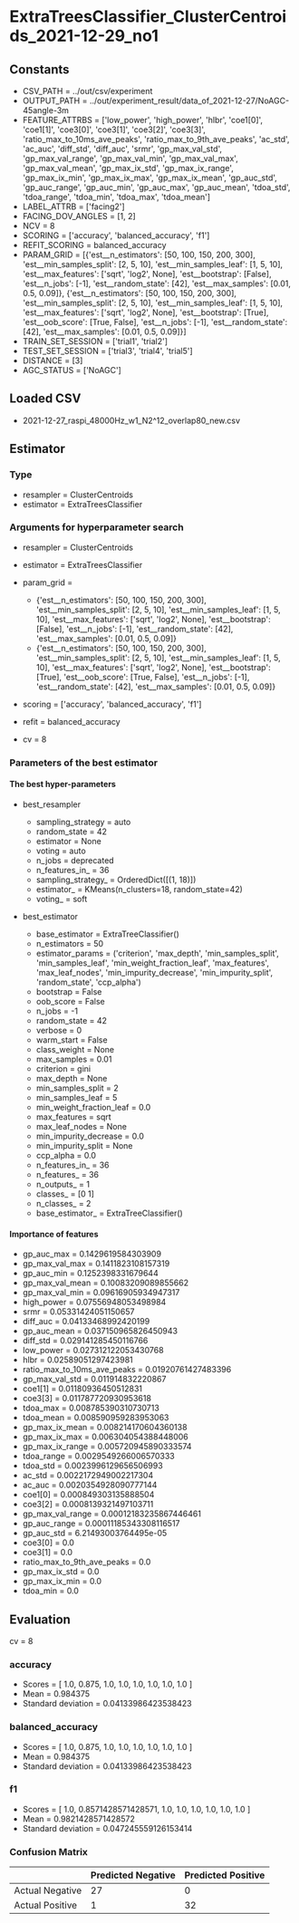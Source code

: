 # ExtraTreesClassifier_ClusterCentroids_2021-12-29_no1
## Constants
- CSV_PATH = ../out/csv/experiment
- OUTPUT_PATH = ../out/experiment_result/data_of_2021-12-27/NoAGC-45angle-3m
- FEATURE_ATTRBS = ['low_power', 'high_power', 'hlbr', 'coe1[0]', 'coe1[1]', 'coe3[0]', 'coe3[1]', 'coe3[2]', 'coe3[3]', 'ratio_max_to_10ms_ave_peaks', 'ratio_max_to_9th_ave_peaks', 'ac_std', 'ac_auc', 'diff_std', 'diff_auc', 'srmr', 'gp_max_val_std', 'gp_max_val_range', 'gp_max_val_min', 'gp_max_val_max', 'gp_max_val_mean', 'gp_max_ix_std', 'gp_max_ix_range', 'gp_max_ix_min', 'gp_max_ix_max', 'gp_max_ix_mean', 'gp_auc_std', 'gp_auc_range', 'gp_auc_min', 'gp_auc_max', 'gp_auc_mean', 'tdoa_std', 'tdoa_range', 'tdoa_min', 'tdoa_max', 'tdoa_mean']
- LABEL_ATTRB = ['facing2']
- FACING_DOV_ANGLES = [1, 2]
- NCV = 8
- SCORING = ['accuracy', 'balanced_accuracy', 'f1']
- REFIT_SCORING = balanced_accuracy
- PARAM_GRID = [{'est__n_estimators': [50, 100, 150, 200, 300], 'est__min_samples_split': [2, 5, 10], 'est__min_samples_leaf': [1, 5, 10], 'est__max_features': ['sqrt', 'log2', None], 'est__bootstrap': [False], 'est__n_jobs': [-1], 'est__random_state': [42], 'est__max_samples': [0.01, 0.5, 0.09]}, {'est__n_estimators': [50, 100, 150, 200, 300], 'est__min_samples_split': [2, 5, 10], 'est__min_samples_leaf': [1, 5, 10], 'est__max_features': ['sqrt', 'log2', None], 'est__bootstrap': [True], 'est__oob_score': [True, False], 'est__n_jobs': [-1], 'est__random_state': [42], 'est__max_samples': [0.01, 0.5, 0.09]}]
- TRAIN_SET_SESSION = ['trial1', 'trial2']
- TEST_SET_SESSION = ['trial3', 'trial4', 'trial5']
- DISTANCE = [3]
- AGC_STATUS = ['NoAGC']

## Loaded CSV
- 2021-12-27_raspi_48000Hz_w1_N2^12_overlap80_new.csv

## Estimator
### Type
- resampler = ClusterCentroids
- estimator = ExtraTreesClassifier

### Arguments for hyperparameter search
- resampler = ClusterCentroids
- estimator = ExtraTreesClassifier
- param_grid = 
	- {'est__n_estimators': [50, 100, 150, 200, 300], 'est__min_samples_split': [2, 5, 10], 'est__min_samples_leaf': [1, 5, 10], 'est__max_features': ['sqrt', 'log2', None], 'est__bootstrap': [False], 'est__n_jobs': [-1], 'est__random_state': [42], 'est__max_samples': [0.01, 0.5, 0.09]}
	- {'est__n_estimators': [50, 100, 150, 200, 300], 'est__min_samples_split': [2, 5, 10], 'est__min_samples_leaf': [1, 5, 10], 'est__max_features': ['sqrt', 'log2', None], 'est__bootstrap': [True], 'est__oob_score': [True, False], 'est__n_jobs': [-1], 'est__random_state': [42], 'est__max_samples': [0.01, 0.5, 0.09]}

- scoring = ['accuracy', 'balanced_accuracy', 'f1']
- refit = balanced_accuracy
- cv = 8

### Parameters of the best estimator
#### The best hyper-parameters
- best_resampler
	- sampling_strategy = auto
	- random_state = 42
	- estimator = None
	- voting = auto
	- n_jobs = deprecated
	- n_features_in_ = 36
	- sampling_strategy_ = OrderedDict([(1, 18)])
	- estimator_ = KMeans(n_clusters=18, random_state=42)
	- voting_ = soft

- best_estimator
	- base_estimator = ExtraTreeClassifier()
	- n_estimators = 50
	- estimator_params = ('criterion', 'max_depth', 'min_samples_split', 'min_samples_leaf', 'min_weight_fraction_leaf', 'max_features', 'max_leaf_nodes', 'min_impurity_decrease', 'min_impurity_split', 'random_state', 'ccp_alpha')
	- bootstrap = False
	- oob_score = False
	- n_jobs = -1
	- random_state = 42
	- verbose = 0
	- warm_start = False
	- class_weight = None
	- max_samples = 0.01
	- criterion = gini
	- max_depth = None
	- min_samples_split = 2
	- min_samples_leaf = 5
	- min_weight_fraction_leaf = 0.0
	- max_features = sqrt
	- max_leaf_nodes = None
	- min_impurity_decrease = 0.0
	- min_impurity_split = None
	- ccp_alpha = 0.0
	- n_features_in_ = 36
	- n_features_ = 36
	- n_outputs_ = 1
	- classes_ = [0 1]
	- n_classes_ = 2
	- base_estimator_ = ExtraTreeClassifier()

#### Importance of features
- gp_auc_max = 0.1429619584303909
- gp_max_val_max = 0.1411823108157319
- gp_auc_min = 0.1252398331679644
- gp_max_val_mean = 0.10083209089855662
- gp_max_val_min = 0.09616905934947317
- high_power = 0.07556948053498984
- srmr = 0.05331424051150657
- diff_auc = 0.04133468992420199
- gp_auc_mean = 0.037150965826450943
- diff_std = 0.029141285450116766
- low_power = 0.027312122053430768
- hlbr = 0.02589051297423981
- ratio_max_to_10ms_ave_peaks = 0.01920761427483396
- gp_max_val_std = 0.011914832220867
- coe1[1] = 0.01180936450512831
- coe3[3] = 0.011787720930953618
- tdoa_max = 0.008785390310730713
- tdoa_mean = 0.008590959283953063
- gp_max_ix_mean = 0.008214170604360138
- gp_max_ix_max = 0.006304054388448006
- gp_max_ix_range = 0.005720945890333574
- tdoa_range = 0.0029549266006570333
- tdoa_std = 0.0023996129656506993
- ac_std = 0.0022172949002217304
- ac_auc = 0.0020354928090777144
- coe1[0] = 0.000849303135888504
- coe3[2] = 0.0008139321497103711
- gp_max_val_range = 0.00012183235867446461
- gp_auc_range = 0.00011185343308116517
- gp_auc_std = 6.21493003764495e-05
- coe3[0] = 0.0
- coe3[1] = 0.0
- ratio_max_to_9th_ave_peaks = 0.0
- gp_max_ix_std = 0.0
- gp_max_ix_min = 0.0
- tdoa_min = 0.0

## Evaluation
cv = 8
### accuracy
- Scores = [ 1.0, 0.875, 1.0, 1.0, 1.0, 1.0, 1.0, 1.0 ]
- Mean = 0.984375
- Standard deviation = 0.04133986423538423

### balanced_accuracy
- Scores = [ 1.0, 0.875, 1.0, 1.0, 1.0, 1.0, 1.0, 1.0 ]
- Mean = 0.984375
- Standard deviation = 0.04133986423538423

### f1
- Scores = [ 1.0, 0.8571428571428571, 1.0, 1.0, 1.0, 1.0, 1.0, 1.0 ]
- Mean = 0.9821428571428572
- Standard deviation = 0.047245559126153414

### Confusion Matrix
|  | Predicted Negative | Predicted Positive |
| --- | --- | --- |
| Actual Negative | 27 | 0 |
| Actual Positive | 1 | 32 |

      